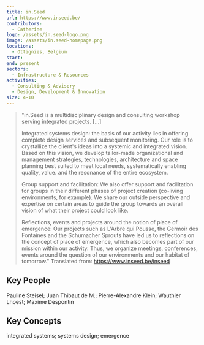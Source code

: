 ```yaml
---
title: in.Seed
url: https://www.inseed.be/
contributors:
  - Catherine
logo: /assets/in.seed-logo.png
image: /assets/in.seed-homepage.png
locations:
  - Ottignies, Belgium
start: 
end: present
sectors:
  - Infrastructure & Resources
activities:
  - Consulting & Advisory
  - Design, Development & Innovation
size: 4-10
---
```

> "in.Seed is a multidisciplinary design and consulting workshop serving integrated projects. [...]
> 
> Integrated systems design: the basis of our activity lies in offering complete design services and subsequent monitoring. Our role is to crystallize the client's ideas into a systemic and integrated vision. Based on this vision, we develop tailor-made organizational and management strategies, technologies, architecture and space planning best suited to meet local needs, systematically enabling quality, value. and the resonance of the entire ecosystem.
> 
> Group support and facilitation: We also offer support and facilitation for groups in their different phases of project creation (co-living environments, for example). We share our outside perspective and expertise on certain areas to guide the group towards an overall vision of what their project could look like.
> 
> Reflections, events and projects around the notion of place of emergence: Our projects such as L'Arbre qui Pousse, the Germoir des Fontaines and the Schumacher Sprouts have led us to reflections on the concept of place of emergence, which also becomes part of our mission within our activity. Thus, we organize meetings, conferences, events around the question of our environments and our habitat of tomorrow."
> Translated from: https://www.inseed.be/inseed 

## Key People

Pauline Steisel; Juan Thibaut de M.; Pierre-Alexandre Klein; Wauthier Lhoest; Maxime Despontin

## Key Concepts

integrated systems; systems design; emergence
